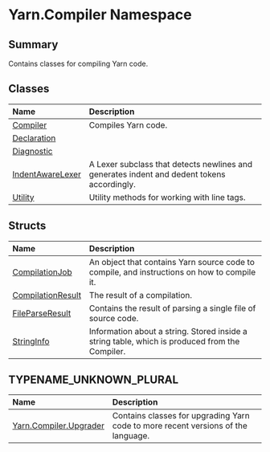 # Yarn.Compiler Namespace

## Summary

Contains classes for compiling Yarn code.


## Classes

|Name|Description|
|:---|:---|
|[Compiler](/api/csharp/yarn.compiler.compiler.md)|Compiles Yarn code.|
|[Declaration](/api/csharp/yarn.compiler.declaration.md)||
|[Diagnostic](/api/csharp/yarn.compiler.diagnostic.md)||
|[IndentAwareLexer](/api/csharp/yarn.compiler.indentawarelexer.md)|A Lexer subclass that detects newlines and generates indent and dedent tokens accordingly.|
|[Utility](/api/csharp/yarn.compiler.utility.md)|Utility methods for working with line tags.|

## Structs

|Name|Description|
|:---|:---|
|[CompilationJob](/api/csharp/yarn.compiler.compilationjob.md)|An object that contains Yarn source code to compile, and instructions on how to compile it.|
|[CompilationResult](/api/csharp/yarn.compiler.compilationresult.md)|The result of a compilation.|
|[FileParseResult](/api/csharp/yarn.compiler.fileparseresult.md)|Contains the result of parsing a single file of source code.|
|[StringInfo](/api/csharp/yarn.compiler.stringinfo.md)|Information about a string. Stored inside a string table, which is produced from the Compiler.|

## TYPENAME_UNKNOWN_PLURAL

|Name|Description|
|:---|:---|
|[Yarn.Compiler.Upgrader](/api/csharp/yarn.compiler.upgrader.md)|Contains classes for upgrading Yarn code to more recent versions of the language.|


